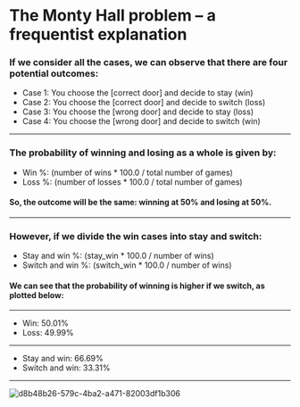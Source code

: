 # The Monty Hall problem – a frequentist explanation


### If we consider all the cases, we can observe that there are four potential outcomes:

- Case 1: You choose the [correct door] and decide to stay (win)
- Case 2: You choose the [correct door] and decide to switch (loss)
- Case 3: You choose the [wrong door] and decide to stay (loss)
- Case 4: You choose the [wrong door] and decide to switch (win)

---

### The probability of winning and losing as a whole is given by:

- Win %: (number of wins * 100.0 / total number of games)
- Loss %: (number of losses * 100.0 / total number of games)

#### So, the outcome will be the same: winning at 50% and losing at 50%.
---

### However, if we divide the win cases into stay and switch:

- Stay and win %: (stay_win * 100.0 / number of wins)
- Switch and win %: (switch_win * 100.0 / number of wins)
#### We can see that the probability of winning is higher if we switch, as plotted below:
---
- Win: 50.01%
- Loss: 49.99%
---
- Stay and win: 66.69%
- Switch and win: 33.31%
---
![d8b48b26-579c-4ba2-a471-82003df1b306](https://github.com/Acro146/The-Monty-Hall-Problem/assets/60201913/a6d043a9-4a5a-4d26-a513-36a4f8ba45ed)
